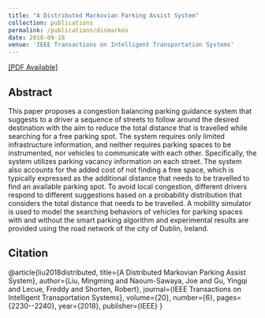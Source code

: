 ```yaml
---
title: "A Distributed Markovian Parking Assist System"
collection: publications
permalink: /publications/dismarkov
date: 2018-09-18
venue: 'IEEE Transactions on Intelligent Transportation Systems'
---
```


[[PDF Available]](http://ming2liu.github.io/files/dismarkov.pdf)

## Abstract

This paper proposes a congestion balancing parking guidance system that suggests to a driver a sequence of streets to
follow around the desired destination with the aim to reduce the total distance that is travelled while searching for a free parking
spot. The system requires only limited infrastructure information, and neither requires parking spaces to be instrumented, nor
vehicles to communicate with each other. Specifically, the system utilizes parking vacancy information on each street. The system
also accounts for the added cost of not finding a free space, which is typically expressed as the additional distance that needs to be
travelled to find an available parking spot. To avoid local congestion, different drivers respond to different suggestions based
on a probability distribution that considers the total distance that needs to be travelled. A mobility simulator is used to model
the searching behaviors of vehicles for parking spaces with and without the smart parking algorithm and experimental results are
provided using the road network of the city of Dublin, Ireland.

## Citation

@article{liu2018distributed,
  title={A Distributed Markovian Parking Assist System},
  author={Liu, Mingming and Naoum-Sawaya, Joe and Gu, Yingqi and Lecue, Freddy and Shorten, Robert},
  journal={IEEE Transactions on Intelligent Transportation Systems},
  volume={20},
  number={6},
  pages={2230--2240},
  year={2018},
  publisher={IEEE}
}
